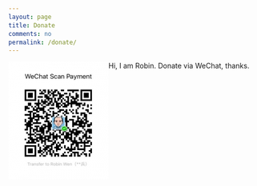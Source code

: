 ```yaml
---
layout: page
title: Donate
comments: no
permalink: /donate/
---
```


Hi, I am Robin. Donate via WeChat, thanks.
<img title="WeChat Donate" alt="WeChat Donate" src="/images/wechat-donate.jpg" style="height: 236px;width: 200px;" align="left" />
